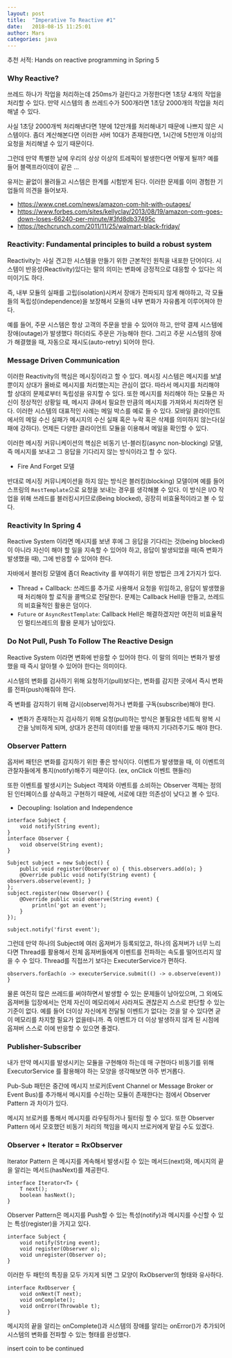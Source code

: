 ```yaml
---
layout: post
title:  "Imperative To Reactive #1"
date:   2018-08-15 11:25:01
author: Mars
categories: java
---
```


추천 서적: Hands on reactive programming in Spring 5 



 
 
 
### Why Reactive?
쓰레드 하나가 작업을 처리하는데 250ms가 걸린다고 가정한다면 1초당 4개의 작업을 처리할 수 있다. 
만약 시스템의 총 쓰레드수가 500개라면 1초당 2000개의 작업을 처리해낼 수 있다.


사실 1초당 2000개씩 처리해낸다면 1분에 12만개를 처리해내기 때문에 나쁘지 않은 시스템이다.
좀더 계산해본다면 이러한 서버 10대가 존재한다면, 1시간에 5천만개 이상의 요청을 처리해낼 수 있기 때문이다. 


그런데 만약 특별한 날에 우리의 상상 이상의 트레픽이 발생한다면 어떻게 될까?
예를 들어 블랙프라이데이 같은 ...


유저는 끝없이 몰려들고 시스템은 한계를 시험받게 된다.
이러한 문제를 이미 경험한 기업들의 의견을 들어보자.

- https://www.cnet.com/news/amazon-com-hit-with-outages/ 
- https://www.forbes.com/sites/kellyclay/2013/08/19/amazon-com-goes-down-loses-66240-per-minute/#3fd8db37495c 
- https://techcrunch.com/2011/11/25/walmart-black-friday/ 


  
  
### Reactivity: Fundamental principles to build a robust system
Reactivity는 사실 견고한 시스템을 만들기 위한 근본적인 원칙을 내포한 단어이다.
시스템이 반응성(Reactivity)있다는 말의 의미는 변화에 긍정적으로 대응할 수 있다는 의미이기도 하다.


즉, 내부 모듈의 실패를 고립(isolation)시켜서 장애가 전파되지 않게 해야하고, 
각 모듈들의 독립성(independence)을 보장해서 모듈의 내부 변화가 자유롭게 이루어져야 한다.


예를 들어, 주문 시스템은 항상 고객의 주문을 받을 수 있어야 하고, 만약 결제 시스템에 장애(outage)가 발생했다 하더라도 주문은 가능해야 한다.
그리고 주문 시스템의 장애가 해결했을 때, 자동으로 재시도(auto-retry) 되어야 한다. 


### Message Driven Communication
이러한 Reactivity의 핵심은 메시징이라고 할 수 있다. 메시징 시스템은 메시지를 보낼 뿐이지 상대가 올바로 메시지를 처리했는지는 관심이 없다. 따라서 메시지를 처리해야 할 상대의 문제로부터 독립성을 유지할 수 있다. 또한 메시지를 처리해야 하는 모듈은 자신이 정상적인 상황일 때, 메시지 큐에서 필요한 만큼의 메시지를 가져와서 처리하면 된다. 이러한 시스템의 대표적인 사례는 메일 박스를 예로 들 수 있다. 
모바일 클라이언트에서의 메일 수신 실패가 메시지의 수신 실패 혹은 누락 혹은 삭제를 의미하지 않는다(실패에 강하다). 언제든 다양한 클라이언트 모듈을 이용해서 메일을 확인할 수 있다. 


이러한 메시징 커뮤니케이션의 핵심은 비동기 넌-블러킹(async non-blocking) 모델, 즉 메시지를 보내고 그 응답을 기다리지 않는 방식이라고 할 수 있다. 
- Fire And Forget 모델


반대로 메시징 커뮤니케이션을 하지 않는 방식은 블러킹(blocking) 모델이며 예를 들어 스프링의 `RestTemplate`으로 요청을 보내는 경우를 생각해볼 수 있다. 
이 방식은 I/O 작업을 위해 쓰레드를 블러킹시키므로(Being blocked), 굉장히 비효율적이라고 볼 수 있다. 
   

### Reactivity In Spring 4
Reactive System 이라면 메시지를 보낸 후에 그 응답을 기다리는 것(being blocked)이 아니라 자신이 해야 할 일을 지속할 수 있어야 하고, 
응답이 발생되었을 때(즉 변화가 발생했을 때), 그에 반응할 수 있어야 한다.


자바에서 블러킹 모델에 좀더 Reactivity 를 부여하기 위한 방법은 크게 2가지가 있다.
- Thread + Callback: 쓰레드를 추가로 사용해서 요청을 위임하고, 응답이 발생했을 때 처리해야 할 로직을 콜백으로 전달한다. 문제는 Callback Hell을 만들고, 쓰레드의 비효율적인 활용은 덤이다.
- `Future` or `AsyncRestTemplate`: Callback Hell은 해결하겠지만 여전히 비효율적인 멀티쓰레드의 활용 문제가 남아있다. 



### Do Not Pull, Push To Follow The Reactive Design
Reactive System 이라면 변화에 반응할 수 있어야 한다. 
이 말의 의미는 변화가 발생했을 때 즉시 알아챌 수 있어야 한다는 의미이다.

시스템의 변화를 검사하기 위해 요청하기(pull)보다는, 변화를 감지한 곳에서 즉시 변화를 전파(push)해줘야 한다.

즉 변화를 감지하기 위해 감시(observe)하거나 변화를 구독(subscribe)해야 한다.


- 변화가 존재하는지 검사하기 위해 요청(pull)하는 방식은 불필요한 네트웍 왕복 시간을 낭비하게 되며, 상대가 온전히 데이터를 받을 때까지 기다려주기도 해야 한다.

### Observer Pattern 
옵저버 패턴은 변화를 감지하기 위한 좋은 방식이다. 
이벤트가 발생했을 때, 이 이벤트의 관찰자들에게 통지(notify)해주기 때문이다. (ex, onClick 이벤트 핸들러)

또한 이벤트를 발생시키는 Subject 객체와 이벤트를 소비하는 Observer 객체는 정의된 인터페이스를 상속하고 구현하기 때문에, 서로에 대한 의존성이 낮다고 볼 수 있다. 
- Decoupling: Isolation and Independence 


```
interface Subject {
	void notify(String event);
}
interface Observer {
	void observe(String event);
}

Subject subject = new Subject() {
	public void register(Observer o) { this.observers.add(o); }
	@Override public void notify(String event) { observers.observe(event); }
};
subject.register(new Observer() { 
	@Override public void observe(String event) { 
		println('got an event'); 
	} 
});

subject.notify('first event');
```

그런데 만약 하나의 Subject에 여러 옵져버가 등록되었고, 하나의 옵져버가 너무 느리다면 Thread를 활용해서 전체 옵져버들에게 이벤트를 전파하는 속도를 떨어뜨리지 않을 수 수 있다.
Thread를 직접쓰기 보다는 ExecuterService가 편하다.

```
observers.forEach(o -> executerService.submit(() -> o.observe(event)) }

``` 

물론 여전히 많은 쓰레드를 써야하면서 발생할 수 있는 문제들이 남아있으며, 그 외에도 옵져버들 입장에서는 언제 자신이 메모리에서 사라져도 괜찮은지 스스로 판단할 수 있는 기준이 없다. 
예를 들어 더이상 자신에게 전달될 이벤트가 없다는 것을 알 수 있다면 굳이 메모리를 차지할 필요가 없을테니까. 즉 이벤트가 더 이상 발생하지 않게 된 시점에 옵져버 스스로 이에 반응할 수 있으면 좋겠다.   


### Publisher-Subscriber
내가 만약 메시지를 발생시키는 모듈을 구현해야 하는데 매 구현마다 비동기를 위해 ExecutorService 를 활용해야 하는 모양을 생각해보면 아주 번거롭다.

Pub-Sub 패턴은 중간에 메시지 브로커(Event Channel or Message Broker or Event Bus)를 추가해서 메시지를 수신하는 모듈이 존재한다는 점에서 Observer Pattern 과 차이가 있다. 


메시지 브로커를 통해서 메시지를 라우팅하거나 필터링 할 수 있다. 
또한 Observer Pattern 에서 모호했던 비동기 처리의 책임을 메시지 브로커에게 맡길 수도 있겠다.

   
### Observer + Iterator = RxObserver
Iterator Pattern 은 메시지를 계속해서 발생시킬 수 있는 메서드(next)와, 메시지의 끝을 알리는 메서드(hasNext)를 제공한다.

```
interface Iterator<T> {
	T next();
	boolean hasNext();
} 
``` 

Observer Pattern은 메시지를 Push할 수 있는 특성(notify)과 메시지를 수신할 수 있는 특성(register)을 가지고 있다.

```
interface Subject {
	void notify(String event);
	void register(Observer o);
	void unregister(Observer o);
}
``` 

이러한 두 패턴의 특징을 모두 가지게 되면 그 모양이 RxObserver의 형태와 유사하다.

```
interface RxObserver {
	void onNext(T next);
	void onComplete();
	void onError(Throwable t);
}  
```
메시지의 끝을 알리는 onComplete()과 시스템의 장애를 알리는 onError()가 추가되어 시스템의 변화를 전파할 수 있는 형태를 완성했다.



insert coin to be continued
